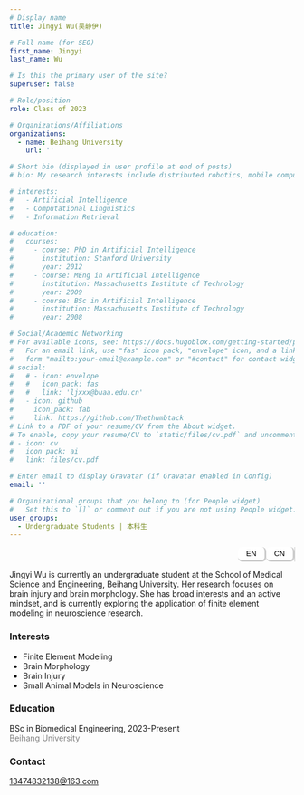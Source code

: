 ```yaml
---
# Display name
title: Jingyi Wu(吴静伊)

# Full name (for SEO)
first_name: Jingyi
last_name: Wu

# Is this the primary user of the site?
superuser: false

# Role/position
role: Class of 2023

# Organizations/Affiliations
organizations:
  - name: Beihang University
    url: ''

# Short bio (displayed in user profile at end of posts)
# bio: My research interests include distributed robotics, mobile computing and programmable matter.

# interests:
#   - Artificial Intelligence
#   - Computational Linguistics
#   - Information Retrieval

# education:
#   courses:
#     - course: PhD in Artificial Intelligence
#       institution: Stanford University
#       year: 2012
#     - course: MEng in Artificial Intelligence
#       institution: Massachusetts Institute of Technology
#       year: 2009
#     - course: BSc in Artificial Intelligence
#       institution: Massachusetts Institute of Technology
#       year: 2008

# Social/Academic Networking
# For available icons, see: https://docs.hugoblox.com/getting-started/page-builder/#icons
#   For an email link, use "fas" icon pack, "envelope" icon, and a link in the
#   form "mailto:your-email@example.com" or "#contact" for contact widget.
# social:
#   # - icon: envelope
#   #   icon_pack: fas
#   #   link: 'ljxxx@buaa.edu.cn'
#   - icon: github
#     icon_pack: fab
#     link: https://github.com/Thethumbtack
# Link to a PDF of your resume/CV from the About widget.
# To enable, copy your resume/CV to `static/files/cv.pdf` and uncomment the lines below.
# - icon: cv
#   icon_pack: ai
#   link: files/cv.pdf

# Enter email to display Gravatar (if Gravatar enabled in Config)
email: ''

# Organizational groups that you belong to (for People widget)
#   Set this to `[]` or comment out if you are not using People widget.
user_groups:
  - Undergraduate Students | 本科生
---
```


<style>
.tabs {
  display: flex;
  flex-direction: row;       /* 横向排列 */
  justify-content: flex-end; /* 按钮靠右 */
  border-right: 1px solid #ccc; /* 浅灰色右边框 */
  width: 100%;
}

.tablink {
  border: 3px solid #ccc; /* 浅灰色边框 */
  border-left: none;
  border-top: none;
  padding:  4px 1px;
  cursor: pointer;
  width: 50px;
  font-size: 13px;
  text-align: center;
  background-color: white;
  font-family: "Arial Rounded MT Bold", sans-serif;
  border-radius: 8px;
}
</style>

<div class="tabs">
  <button class="tablink" onclick="openTab('en')">EN</button>
  <button class="tablink" onclick="openTab('cn')">CN</button>
</div>


<!-- 中文版本 -->
<div id="cn" class="tabcontent" style="display:none;">

  <p>
    吴静伊目前就读于北京航空航天大学医学科学与工程学院，主要从事脑损伤及脑形态学方向的研究。她兴趣广泛、思维活跃，现阶段重点探索有限元建模在脑科学研究中的应用。
  </p>

  <h3>兴趣</h3>
  <ul>
    <li>有限元建模</li>
    <li>大脑形态</li>
    <li>大脑损伤</li>
    <li>神经科学中的小型动物模型</li>
  </ul>

  <h3>教育经历</h3>

<div>
  <p><i class="fas fa-graduation-cap"></i> 学士，生物医学工程，2023至今<br>
  <span style="color:gray;">北京航空航天大学</span></p>
</div>

<h3>联系方式</h3>
  <p>
    <i class="fas fa-envelope"></i> <a href="mailto:13474832138@163.com">13474832138@163.com</a>
  </p>

</div>


<!-- 英文版本 -->
<div id="en" class="tabcontent" style="display:block;">
  <p>
    Jingyi Wu is currently an undergraduate student at the School of Medical Science and Engineering, Beihang University. Her research focuses on brain injury and brain morphology. She has broad interests and an active mindset, and is currently exploring the application of finite element modeling in neuroscience research.
  </p>

  <h3>Interests</h3>
  <ul>
    <li>Finite Element Modeling</li>
    <li>Brain Morphology</li>
    <li>Brain Injury</li>
    <li>Small Animal Models in Neuroscience</li>
  </ul>

  <h3>Education</h3>

<div>
  <p><i class="fas fa-graduation-cap"></i> BSc in Biomedical Engineering, 2023-Present<br>
  <span style="color:gray;">Beihang University</span></p>
</div>

<h3>Contact</h3>
  <p>
    <i class="fas fa-envelope"></i> <a href="mailto:13474832138@163.com">13474832138@163.com</a>
  </p>
  
</div>

<script>
function openTab(tabName) {
  var i, x;
  x = document.getElementsByClassName("tabcontent");
  for (i = 0; i < x.length; i++) {
    x[i].style.display = "none";
  }
  document.getElementById(tabName).style.display = "block";
}
</script>


